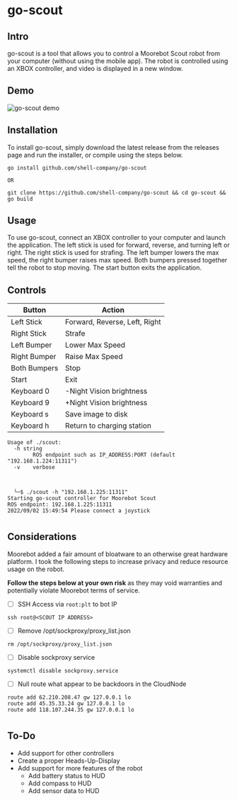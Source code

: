 

# go-scout

## Intro

go-scout is a tool that allows you to control a Moorebot Scout robot from your computer (without using the mobile app). The robot is controlled using an XBOX controller, and video is displayed in a new window.

## Demo 

![go-scout demo](demo.gif)
## Installation

To install go-scout, simply download the latest release from the releases page and run the installer, or compile using the steps below.
```
go install github.com/shell-company/go-scout

OR 

git clone https://github.com/shell-company/go-scout && cd go-scout && go build
```


## Usage

To use go-scout, connect an XBOX controller to your computer and launch the application. The left stick is used for forward, reverse, and turning left or right. The right stick is used for strafing. The left bumper lowers the max speed, the right bumper raises max speed. Both bumpers pressed together tell the robot to stop moving. The start button exits the application.

## Controls

| Button | Action |
| --- | --- |
| Left Stick | Forward, Reverse, Left, Right |
| Right Stick | Strafe |
| Left Bumper | Lower Max Speed |
| Right Bumper | Raise Max Speed |
| Both Bumpers | Stop |
| Start | Exit |
| Keyboard 0 | -Night Vision brightness |
| Keyboard 9 | +Night Vision brightness |
| Keyboard s | Save image to disk |
| Keyboard h | Return to charging station |


```
Usage of ./scout:
  -h string
    	ROS endpoint such as IP_ADDRESS:PORT (default "192.168.1.224:11311")
  -v	verbose
  


  ╰─$ ./scout -h "192.168.1.225:11311" 
Starting go-scout controller for Moorebot Scout
ROS endpoint: 192.168.1.225:11311
2022/09/02 15:49:54 Please connect a joystick
```

#

## Considerations

Moorebot added a fair amount of bloatware to an otherwise great hardware platform. I took the following steps to increase privacy and reduce resource usage on the robot.

 **Follow the steps below at your own risk** as they may void warranties and potentially violate Moorebot terms of service.

- [ ]  SSH Access via `root:plt` to bot IP
```
ssh root@<SCOUT IP ADDRESS> 
```
- [ ]  Remove /opt/sockproxy/proxy_list.json
```
rm /opt/sockproxy/proxy_list.json
```
- [ ]  Disable sockproxy service
```
systemctl disable sockproxy.service
```
- [ ] Null route what appear to be backdoors in the CloudNode
```
route add 62.210.208.47 gw 127.0.0.1 lo
route add 45.35.33.24 gw 127.0.0.1 lo
route add 118.107.244.35 gw 127.0.0.1 lo
```

# 
## To-Do

- Add support for other controllers
- Create a proper Heads-Up-Display
- Add support for more features of the robot
    - Add battery status to HUD
    - Add compass to HUD
    - Add sensor data to HUD